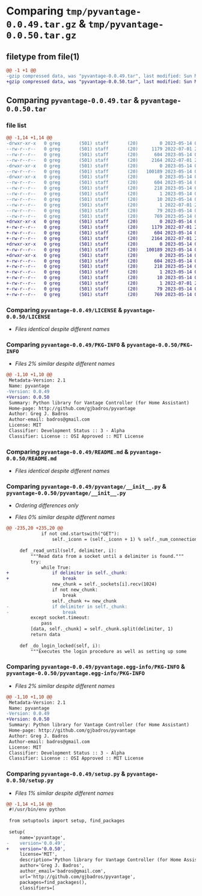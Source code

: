 # Comparing `tmp/pyvantage-0.0.49.tar.gz` & `tmp/pyvantage-0.0.50.tar.gz`

## filetype from file(1)

```diff
@@ -1 +1 @@
-gzip compressed data, was "pyvantage-0.0.49.tar", last modified: Sun May 14 06:27:44 2023, max compression
+gzip compressed data, was "pyvantage-0.0.50.tar", last modified: Sun May 14 06:46:09 2023, max compression
```

## Comparing `pyvantage-0.0.49.tar` & `pyvantage-0.0.50.tar`

### file list

```diff
@@ -1,14 +1,14 @@
-drwxr-xr-x   0 greg       (501) staff       (20)        0 2023-05-14 06:27:44.616868 pyvantage-0.0.49/
--rw-r--r--   0 greg       (501) staff       (20)     1179 2022-07-01 22:35:08.000000 pyvantage-0.0.49/LICENSE
--rw-r--r--   0 greg       (501) staff       (20)      604 2023-05-14 06:27:44.616992 pyvantage-0.0.49/PKG-INFO
--rw-r--r--   0 greg       (501) staff       (20)     2164 2022-07-01 22:35:08.000000 pyvantage-0.0.49/README.md
-drwxr-xr-x   0 greg       (501) staff       (20)        0 2023-05-14 06:27:44.614520 pyvantage-0.0.49/pyvantage/
--rw-r--r--   0 greg       (501) staff       (20)   100189 2023-05-14 06:24:06.000000 pyvantage-0.0.49/pyvantage/__init__.py
-drwxr-xr-x   0 greg       (501) staff       (20)        0 2023-05-14 06:27:44.616300 pyvantage-0.0.49/pyvantage.egg-info/
--rw-r--r--   0 greg       (501) staff       (20)      604 2023-05-14 06:27:44.000000 pyvantage-0.0.49/pyvantage.egg-info/PKG-INFO
--rw-r--r--   0 greg       (501) staff       (20)      218 2023-05-14 06:27:44.000000 pyvantage-0.0.49/pyvantage.egg-info/SOURCES.txt
--rw-r--r--   0 greg       (501) staff       (20)        1 2023-05-14 06:27:44.000000 pyvantage-0.0.49/pyvantage.egg-info/dependency_links.txt
--rw-r--r--   0 greg       (501) staff       (20)       10 2023-05-14 06:27:44.000000 pyvantage-0.0.49/pyvantage.egg-info/top_level.txt
--rw-r--r--   0 greg       (501) staff       (20)        1 2022-07-01 22:35:59.000000 pyvantage-0.0.49/pyvantage.egg-info/zip-safe
--rw-r--r--   0 greg       (501) staff       (20)       79 2023-05-14 06:27:44.617437 pyvantage-0.0.49/setup.cfg
--rw-r--r--   0 greg       (501) staff       (20)      769 2023-05-14 06:27:31.000000 pyvantage-0.0.49/setup.py
+drwxr-xr-x   0 greg       (501) staff       (20)        0 2023-05-14 06:46:09.270359 pyvantage-0.0.50/
+-rw-r--r--   0 greg       (501) staff       (20)     1179 2022-07-01 22:35:08.000000 pyvantage-0.0.50/LICENSE
+-rw-r--r--   0 greg       (501) staff       (20)      604 2023-05-14 06:46:09.270479 pyvantage-0.0.50/PKG-INFO
+-rw-r--r--   0 greg       (501) staff       (20)     2164 2022-07-01 22:35:08.000000 pyvantage-0.0.50/README.md
+drwxr-xr-x   0 greg       (501) staff       (20)        0 2023-05-14 06:46:09.267681 pyvantage-0.0.50/pyvantage/
+-rw-r--r--   0 greg       (501) staff       (20)   100189 2023-05-14 06:44:28.000000 pyvantage-0.0.50/pyvantage/__init__.py
+drwxr-xr-x   0 greg       (501) staff       (20)        0 2023-05-14 06:46:09.269732 pyvantage-0.0.50/pyvantage.egg-info/
+-rw-r--r--   0 greg       (501) staff       (20)      604 2023-05-14 06:46:09.000000 pyvantage-0.0.50/pyvantage.egg-info/PKG-INFO
+-rw-r--r--   0 greg       (501) staff       (20)      218 2023-05-14 06:46:09.000000 pyvantage-0.0.50/pyvantage.egg-info/SOURCES.txt
+-rw-r--r--   0 greg       (501) staff       (20)        1 2023-05-14 06:46:09.000000 pyvantage-0.0.50/pyvantage.egg-info/dependency_links.txt
+-rw-r--r--   0 greg       (501) staff       (20)       10 2023-05-14 06:46:09.000000 pyvantage-0.0.50/pyvantage.egg-info/top_level.txt
+-rw-r--r--   0 greg       (501) staff       (20)        1 2022-07-01 22:35:59.000000 pyvantage-0.0.50/pyvantage.egg-info/zip-safe
+-rw-r--r--   0 greg       (501) staff       (20)       79 2023-05-14 06:46:09.270937 pyvantage-0.0.50/setup.cfg
+-rw-r--r--   0 greg       (501) staff       (20)      769 2023-05-14 06:44:58.000000 pyvantage-0.0.50/setup.py
```

### Comparing `pyvantage-0.0.49/LICENSE` & `pyvantage-0.0.50/LICENSE`

 * *Files identical despite different names*

### Comparing `pyvantage-0.0.49/PKG-INFO` & `pyvantage-0.0.50/PKG-INFO`

 * *Files 2% similar despite different names*

```diff
@@ -1,10 +1,10 @@
 Metadata-Version: 2.1
 Name: pyvantage
-Version: 0.0.49
+Version: 0.0.50
 Summary: Python library for Vantage Controller (for Home Assistant)
 Home-page: http://github.com/gjbadros/pyvantage
 Author: Greg J. Badros
 Author-email: badros@gmail.com
 License: MIT
 Classifier: Development Status :: 3 - Alpha
 Classifier: License :: OSI Approved :: MIT License
```

### Comparing `pyvantage-0.0.49/README.md` & `pyvantage-0.0.50/README.md`

 * *Files identical despite different names*

### Comparing `pyvantage-0.0.49/pyvantage/__init__.py` & `pyvantage-0.0.50/pyvantage/__init__.py`

 * *Ordering differences only*

 * *Files 0% similar despite different names*

```diff
@@ -235,20 +235,20 @@
             if not cmd.startswith("GET"):
                 self._iconn = (self._iconn + 1) % self._num_connections
 
     def _read_until(self, delimiter, i):
         """Read data from a socket until a delimiter is found."""
         try:
             while True:
+                if delimiter in self._chunk:
+                    break
                 new_chunk = self._sockets[i].recv(1024)
                 if not new_chunk:
                     break
                 self._chunk += new_chunk
-                if delimiter in self._chunk:
-                    break
         except socket.timeout:
             pass
         [data, self._chunk] = self._chunk.split(delimiter, 1)
         return data
 
     def _do_login_locked(self, i):
         """Executes the login procedure as well as setting up some
```

### Comparing `pyvantage-0.0.49/pyvantage.egg-info/PKG-INFO` & `pyvantage-0.0.50/pyvantage.egg-info/PKG-INFO`

 * *Files 2% similar despite different names*

```diff
@@ -1,10 +1,10 @@
 Metadata-Version: 2.1
 Name: pyvantage
-Version: 0.0.49
+Version: 0.0.50
 Summary: Python library for Vantage Controller (for Home Assistant)
 Home-page: http://github.com/gjbadros/pyvantage
 Author: Greg J. Badros
 Author-email: badros@gmail.com
 License: MIT
 Classifier: Development Status :: 3 - Alpha
 Classifier: License :: OSI Approved :: MIT License
```

### Comparing `pyvantage-0.0.49/setup.py` & `pyvantage-0.0.50/setup.py`

 * *Files 1% similar despite different names*

```diff
@@ -1,14 +1,14 @@
 #!/usr/bin/env python
 
 from setuptools import setup, find_packages
 
 setup(
     name='pyvantage',
-    version='0.0.49',
+    version='0.0.50',
     license='MIT',
     description='Python library for Vantage Controller (for Home Assistant)',
     author='Greg J. Badros',
     author_email='badros@gmail.com',
     url='http://github.com/gjbadros/pyvantage',
     packages=find_packages(),
     classifiers=[
```


